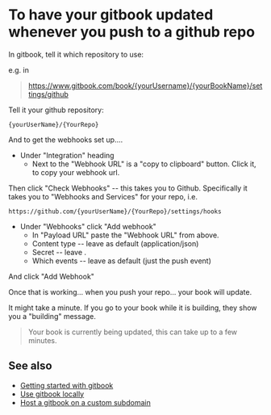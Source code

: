 ﻿# To have your gitbook updated whenever you push to a github repo

In gitbook, tell it which repository to use:

e.g. in

> https://www.gitbook.com/book/{yourUsername}/{yourBookName}/settings/github

Tell it your github repository:

	{yourUserName}/{YourRepo}

And to get the webhooks set up....

- Under "Integration" heading
	- Next to the "Webhook URL" is a "copy to clipboard" button. Click it, to copy your webhook url.

Then click "Check Webhooks" -- this takes you to Github. Specifically it takes you to "Webhooks and Services" for your repo, i.e.

	https://github.com/{yourUserName}/{YourRepo}/settings/hooks

- Under "Webhooks" click "Add webhook"
	- In "Payload URL" paste the "Webhook URL" from above.
	- Content type -- leave as default (application/json)
	- Secret -- leave .
	- Which events -- leave as default (just the push event)

And click "Add Webhook"

Once that is working... when you push your repo... your book will update.

It might take a minute. If you go to your book while it is building, they show you a "building" message.

> Your book is currently being updated, this can take up to a few minutes.

## See also

- [Getting started with gitbook](getting_started_with_gitbook.md)
- [Use gitbook locally](use_gitbook_locally.md)
- [Host a gitbook on a custom subdomain](host_on_custom_subdomain.md)
